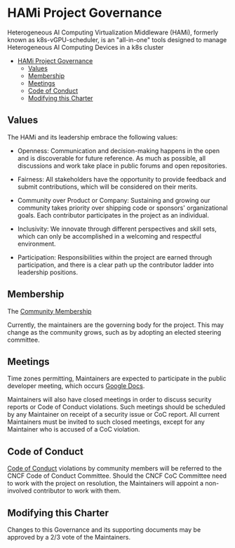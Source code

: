 # HAMi Project Governance

Heterogeneous AI Computing Virtualization Middleware (HAMi), formerly known as k8s-vGPU-scheduler, is an "all-in-one" tools designed to manage Heterogeneous AI Computing Devices in a k8s cluster

- [HAMi Project Governance](#hami-project-governance)
  - [Values](#values)
  - [Membership](#membership)
  - [Meetings](#meetings)
  - [Code of Conduct](#code-of-conduct)
  - [Modifying this Charter](#modifying-this-charter)

## Values

The HAMi and its leadership embrace the following values:

* Openness: Communication and decision-making happens in the open and is discoverable for future
  reference. As much as possible, all discussions and work take place in public
  forums and open repositories.

* Fairness: All stakeholders have the opportunity to provide feedback and submit
  contributions, which will be considered on their merits.

* Community over Product or Company: Sustaining and growing our community takes
  priority over shipping code or sponsors' organizational goals. Each
  contributor participates in the project as an individual.

* Inclusivity: We innovate through different perspectives and skill sets, which
  can only be accomplished in a welcoming and respectful environment.

* Participation: Responsibilities within the project are earned through
  participation, and there is a clear path up the contributor ladder into leadership
  positions.

## Membership

The [Community Membership](./community-membership.md)

Currently, the maintainers are the governing body for the project. This may
change as the community grows, such as by adopting an elected steering committee.

## Meetings

Time zones permitting, Maintainers are expected to participate in the public
developer meeting, which occurs
[Google Docs](https://docs.google.com/document/d/1YC6hco03_oXbF9IOUPJ29VWEddmITIKIfSmBX8JtGBw/edit).  

Maintainers will also have closed meetings in order to discuss security reports
or Code of Conduct violations. Such meetings should be scheduled by any
Maintainer on receipt of a security issue or CoC report. All current Maintainers
must be invited to such closed meetings, except for any Maintainer who is
accused of a CoC violation.

## Code of Conduct

[Code of Conduct](./CODE_OF_CONDUCT.md)
violations by community members will be referred to the CNCF Code of Conduct
Committee. Should the CNCF CoC Committee need to work with the project on resolution, the
Maintainers will appoint a non-involved contributor to work with them.

## Modifying this Charter

Changes to this Governance and its supporting documents may be approved by 
a 2/3 vote of the Maintainers.